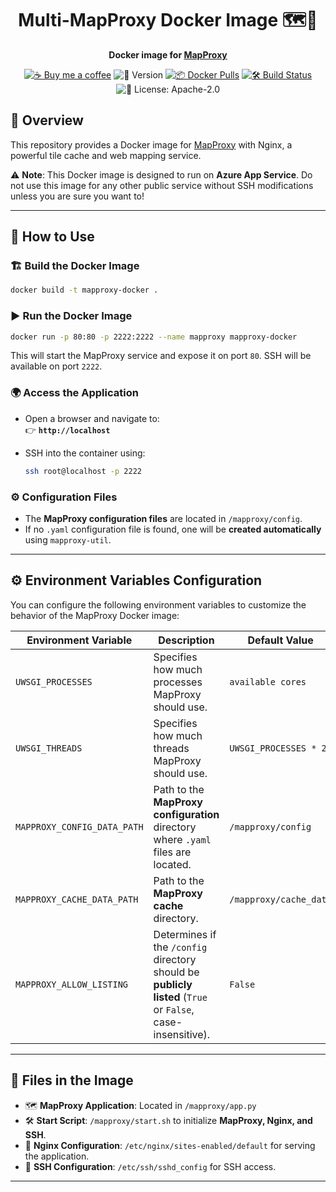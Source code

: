 <div align="center">

# Multi-MapProxy Docker Image 🗺️🐳

**Docker image for [MapProxy](https://mapproxy.org/)**

[![☕ Buy me a coffee](https://img.shields.io/badge/Buy%20me%20a%20coffee-Support-yellow?logo=buymeacoffee)](https://buymeacoffee.com/mxdcodes)  ![🚀 Version](https://img.shields.io/github/v/release/dietrichmax/mapproxy-docker)  [![📦 Docker Pulls](https://img.shields.io/docker/pulls/mxdcodes/mapproxy-docker?label=Docker%20Pull)](https://hub.docker.com/r/mxdcodes/mapproxy-docker)  [![🛠 Build Status](https://github.com/dietrichmax/mapproxy-docker/actions/workflows/docker_build.yml/badge.svg)](https://github.com/dietrichmax/mapproxy-docker/actions/workflows/docker_build.yml)  ![📝 License: Apache-2.0](https://img.shields.io/github/license/dietrichmax/mapproxy-docker)

</div>

## 📌 Overview

This repository provides a Docker image for [MapProxy](https://mapproxy.org/) with Nginx, a powerful tile cache and web mapping service.  

⚠ **Note**: This Docker image is designed to run on **Azure App Service**. Do not use this image for any other public service without SSH modifications unless you are sure you want to!  

---

## 🚀 How to Use

### 🏗️ Build the Docker Image  
```bash
docker build -t mapproxy-docker .
```

### ▶️ Run the Docker Image  
```bash
docker run -p 80:80 -p 2222:2222 --name mapproxy mapproxy-docker
```
This will start the MapProxy service and expose it on port `80`. SSH will be available on port `2222`.

### 🌍 Access the Application  
- Open a browser and navigate to:  
  👉 **`http://localhost`**  

- SSH into the container using:  
  ```bash
  ssh root@localhost -p 2222
  ```

### ⚙️ Configuration Files  
- The **MapProxy configuration files** are located in `/mapproxy/config`.  
- If no `.yaml` configuration file is found, one will be **created automatically** using `mapproxy-util`.  

---

## ⚙️ Environment Variables Configuration

You can configure the following environment variables to customize the behavior of the MapProxy Docker image:

| Environment Variable       | Description                                                                                                  | Default Value            |
|------------------------------|------------------------------------------------------------------------------------------------------------|--------------------------|
| `UWSGI_PROCESSES`            | Specifies how much processes MapProxy should use.                                                          | `available cores`        |
| `UWSGI_THREADS`              | Specifies how much threads MapProxy should use.                                                            | `UWSGI_PROCESSES * 2`    |
| `MAPPROXY_CONFIG_DATA_PATH`  | Path to the **MapProxy configuration** directory where `.yaml` files are located.                          | `/mapproxy/config`       |
| `MAPPROXY_CACHE_DATA_PATH`   | Path to the **MapProxy cache** directory.                                                                  | `/mapproxy/cache_data`   |
| `MAPPROXY_ALLOW_LISTING`     | Determines if the `/config` directory should be **publicly listed** (`True` or `False`, case-insensitive). | `False`                  |

---

## 📂 Files in the Image

- 🗺️ **MapProxy Application**: Located in `/mapproxy/app.py`  
- 🛠 **Start Script**: `/mapproxy/start.sh` to initialize **MapProxy, Nginx, and SSH**.  
- 📜 **Nginx Configuration**: `/etc/nginx/sites-enabled/default` for serving the application.  
- 🔑 **SSH Configuration**: `/etc/ssh/sshd_config` for SSH access.  

---
